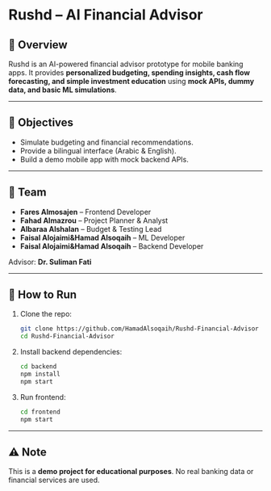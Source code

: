 # Rushd – AI Financial Advisor  

## 📌 Overview  
Rushd is an AI-powered financial advisor prototype for mobile banking apps. It provides **personalized budgeting, spending insights, cash flow forecasting, and simple investment education** using **mock APIs, dummy data, and basic ML simulations**.  

---

## 🎯 Objectives  
- Simulate budgeting and financial recommendations.  
- Provide a bilingual interface (Arabic & English).  
- Build a demo mobile app with mock backend APIs.  

---

## 👥 Team  
- **Fares Almosajen** – Frontend Developer  
- **Fahad Almazrou** – Project Planner & Analyst  
- **Albaraa Alshalan** – Budget & Testing Lead  
- **Faisal Alojaimi&Hamad Alsoqaih** – ML Developer  
- **Faisal Alojaimi&Hamad Alsoqaih** – Backend Developer  

Advisor: **Dr. Suliman Fati**  

---

## 🚀 How to Run 
1. Clone the repo:  
   ```bash
   git clone https://github.com/HamadAlsoqaih/Rushd-Financial-Advisor
   cd Rushd-Financial-Advisor
   ```
2. Install backend dependencies:  
   ```bash
   cd backend
   npm install
   npm start
   ```
3. Run frontend:  
   ```bash
   cd frontend
   npm start
   ```  

---

## ⚠️ Note  
This is a **demo project for educational purposes**. No real banking data or financial services are used.  

